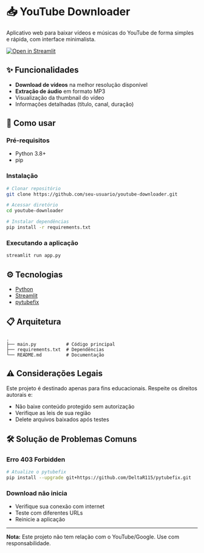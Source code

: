 
# 📥 YouTube Downloader

Aplicativo web para baixar vídeos e músicas do YouTube de forma simples e rápida, com interface minimalista.

[![Open in Streamlit](https://static.streamlit.io/badges/streamlit_badge_black_white.svg)](https://jownaoytdownloader.streamlit.app/)

## ✨ Funcionalidades

- **Download de vídeos** na melhor resolução disponível
- **Extração de áudio** em formato MP3
- Visualização da thumbnail do vídeo
- Informações detalhadas (título, canal, duração)


## 🚀 Como usar

### Pré-requisitos
- Python 3.8+
- pip

### Instalação
```bash
# Clonar repositório
git clone https://github.com/seu-usuario/youtube-downloader.git

# Acessar diretório
cd youtube-downloader

# Instalar dependências
pip install -r requirements.txt
```

### Executando a aplicação
```bash
streamlit run app.py
```

## ⚙️ Tecnologias
- [Python](https://www.python.org/)
- [Streamlit](https://streamlit.io/)
- [pytubefix](https://github.com/DeltaR115/pytubefix)

## 📋 Arquitetura
```plaintext
.
├── main.py           # Código principal
├── requirements.txt  # Dependências
└── README.md         # Documentação

```

## ⚠️ Considerações Legais
Este projeto é destinado apenas para fins educacionais. Respeite os direitos autorais e:
- Não baixe conteúdo protegido sem autorização
- Verifique as leis de sua região
- Delete arquivos baixados após testes

## 🛠️ Solução de Problemas Comuns

### Erro 403 Forbidden
```bash
# Atualize o pytubefix
pip install --upgrade git+https://github.com/DeltaR115/pytubefix.git
```

### Download não inicia
- Verifique sua conexão com internet
- Teste com diferentes URLs
- Reinicie a aplicação


---

**Nota:** Este projeto não tem relação com o YouTube/Google. Use com responsabilidade.



